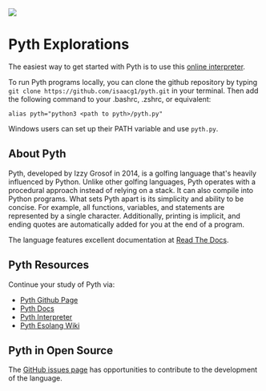 <img src="https://raw.githubusercontent.com/rtoal/polyglot/master/docs/resources/pyth-logo-64.png">

# Pyth Explorations

The easiest way to get started with Pyth is to use this [online interpreter](https://pyth-docker.azurewebsites.net).

To run Pyth programs locally, you can clone the github repository by typing `git clone https://github.com/isaacg1/pyth.git` in your terminal. Then add the following command to your .bashrc, .zshrc, or equivalent:

```
alias pyth="python3 <path to pyth>/pyth.py"
```

Windows users can set up their PATH variable and use `pyth.py`.

## About Pyth

Pyth, developed by Izzy Grosof in 2014, is a golfing language that's heavily influenced by Python. Unlike other golfing languages, Pyth operates with a procedural approach instead of relying on a stack. It can also compile into Python programs. What sets Pyth apart is its simplicity and ability to be concise. For example, all functions, variables, and statements are represented by a single character. Additionally, printing is implicit, and ending quotes are automatically added for you at the end of a program.

The language features excellent documentation at [Read The Docs](https://pyth.readthedocs.io/en/latest/index.html).

## Pyth Resources

Continue your study of Pyth via:

- [Pyth Github Page](https://github.com/isaacg1/pyth)
- [Pyth Docs](https://pyth.readthedocs.io/en/latest/getting-started.html)
- [Pyth Interpreter](https://pyth-docker.azurewebsites.net)
- [Pyth Esolang Wiki](https://esolangs.org/wiki/Pyth#Language_Overview)

## Pyth in Open Source

The [GitHub issues page](https://github.com/isaacg1/pyth/issues) has opportunities to contribute to the development of the language.
